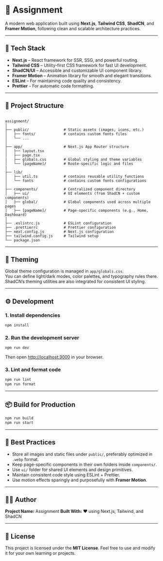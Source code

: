 # 🧩 Assignment

A modern web application built using **Next.js**, **Tailwind CSS**, **ShadCN**, and **Framer Motion**, following clean and scalable architecture practices.

---

## 🚀 Tech Stack

- **Next.js** – React framework for SSR, SSG, and powerful routing.
- **Tailwind CSS** – Utility-first CSS framework for fast UI development.
- **ShadCN/UI** – Accessible and customizable UI component library.
- **Framer Motion** – Animation library for smooth and elegant transitions.
- **ESLint** – For maintaining code quality and consistency.
- **Prettier** – For automatic code formatting.

---

## 🧱 Project Structure

```

assignment/
│
├── public/                # Static assets (images, icons, etc.)
│   ├── fonts/             # contains custom fonts files
│   └── ...
│
├── app/                   # Next.js App Router structure
│   ├── layout.tsx
│   ├── page.tsx
|   ├── globals.css        # Global styling and theme variables
│   └── [pageName]/        # Route-specific logic and files
|
├── lib/
│   ├── util.ts            # contains reusable utility functions
│   └── fonts              # contains custom fonts configurations
│
├── components/            # Centralized component directory
│   ├── ui/                # UI elements (from ShadCN + custom components)
│   ├── global/            # Global components used across multiple pages
│   ├── [pageName]/        # Page-specific components (e.g., Home, Dashboard)
│
├── .eslintrc.js           # ESLint configuration
├── .prettierrc            # Prettier configuration
├── next.config.js         # Next.js configuration
├── tailwind.config.js     # Tailwind setup
└── package.json

```

---

## 🎨 Theming

Global theme configuration is managed in `app/globals.css`.  
You can define light/dark modes, color palettes, and typography rules there.  
ShadCN’s theming utilities are also integrated for consistent UI styling.

---

## ⚙️ Development

### 1. Install dependencies

```bash
npm install
```

### 2. Run the development server

```bash
npm run dev
```

Then open [http://localhost:3000](http://localhost:3000) in your browser.

### 3. Lint and format code

```bash
npm run lint
npm run format
```

---

## 📦 Build for Production

```bash
npm run build
npm run start
```

---

## 🧹 Best Practices

- Store all images and static files under `public/`, preferably optimized in `.webp` format.
- Keep page-specific components in their own folders inside `components/`.
- Use `ui/` folder for shared UI elements and design primitives.
- Maintain consistent code style using ESLint + Prettier.
- Use motion effects sparingly and purposefully with **Framer Motion**.

---

## 🧑‍💻 Author

**Project Name:** Assignment
**Built With:** ❤️ using Next.js, Tailwind, and ShadCN

---

## 📄 License

This project is licensed under the **MIT License**.
Feel free to use and modify it for your own learning or projects.
